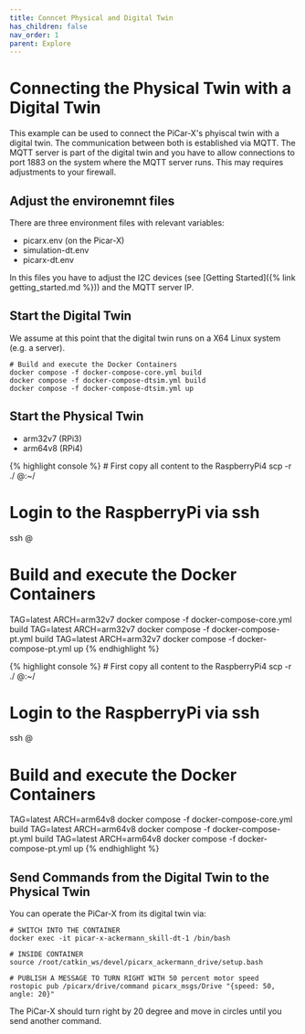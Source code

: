 ```yaml
---
title: Conncet Physical and Digital Twin
has_children: false
nav_order: 1
parent: Explore
---
```


<link rel="stylesheet" href="{{ site.baseurl }}{% link assets/css/tabs.css %}">
<script src="{{ site.baseurl }}{% link assets/js/tabs.js %}"> </script>

# Connecting the Physical Twin with a Digital Twin
This example can be used to connect the PiCar-X's phyiscal twin with a digital twin. The communication between both is established via MQTT. The MQTT server is part of the digital twin and you have to allow connections to port 1883 on the system where the MQTT server runs. This may requires adjustments to your firewall.

## Adjust the environemnt files

There are three environment files with relevant variables:
- picarx.env (on the Picar-X)
- simulation-dt.env
- picarx-dt.env

In this files you have to adjust the I2C devices (see [Getting Started]({% link getting_started.md %})) and the MQTT server IP.


## Start the Digital Twin
We assume at this point that the digital twin runs on a X64 Linux system (e.g. a server).

```console
# Build and execute the Docker Containers
docker compose -f docker-compose-core.yml build 
docker compose -f docker-compose-dtsim.yml build 
docker compose -f docker-compose-dtsim.yml up
```


## Start the Physical Twin
<div class="tab-container" id="activaterpi">
  <ul class="tab-list">
<li class="tab active" data-tab="tab3-1">arm32v7 (RPi3)</li>
<li class="tab" data-tab="tab3-2">arm64v8 (RPi4)</li>
  </ul>
  <div class="tab-content active" id="tab3-1">
  {% highlight console %}
# First copy all content to the RaspberryPi4
scp -r ./ <user>@<picarx-ip>:~/

# Login to the RaspberryPi via ssh
ssh <user>@<picarx-ip>

# Build and execute the Docker Containers
TAG=latest ARCH=arm32v7 docker compose -f docker-compose-core.yml build 
TAG=latest ARCH=arm32v7 docker compose -f docker-compose-pt.yml build 
TAG=latest ARCH=arm32v7 docker compose -f docker-compose-pt.yml up  {% endhighlight %}
  </div>
  <div class="tab-content" id="tab3-2">
  {% highlight console %}
# First copy all content to the RaspberryPi4
scp -r ./ <user>@<picarx-ip>:~/

# Login to the RaspberryPi via ssh
ssh <user>@<picarx-ip>

# Build and execute the Docker Containers
TAG=latest ARCH=arm64v8 docker compose -f docker-compose-core.yml build 
TAG=latest ARCH=arm64v8 docker compose -f docker-compose-pt.yml build 
TAG=latest ARCH=arm64v8 docker compose -f docker-compose-pt.yml up  {% endhighlight %}  
  </div>
</div>

## Send Commands from the Digital Twin to the Physical Twin
You can operate the PiCar-X from its digital twin via:

```console
# SWITCH INTO THE CONTAINER
docker exec -it picar-x-ackermann_skill-dt-1 /bin/bash

# INSIDE CONTAINER
source /root/catkin_ws/devel/picarx_ackermann_drive/setup.bash

# PUBLISH A MESSAGE TO TURN RIGHT WITH 50 percent motor speed
rostopic pub /picarx/drive/command picarx_msgs/Drive "{speed: 50, angle: 20}"
```

The PiCar-X should turn right by 20 degree and move in circles until you send another command.